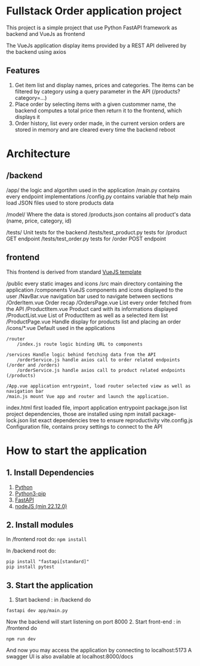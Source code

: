 # Fullstack Order application project

This project is a simple project that use Python FastAPI framework as
backend and VueJs as frontend

The VueJs application display items provided by a REST API delivered by the backend
using axios

## Features
1. Get item list and display names, prices and categories. The items can be filtered by category using a query parameter in the API (/products?category=...)
2. Place order by selecting items with a given custommer name, the backend computes a total price then return it to the frontend, which displays it
3. Order history, list every order made, in the current version orders are stored in memory and are cleared every time the backend reboot

# Architecture 

## /backend

/app/ the logic and algortihm used in the application
    /main.py contains every endpoint implementations
    /config.py contains variable that help main load JSON files used to store products data

/model/ Where the data is stored
      /products.json contains all product's data (name, price, category, id)

/tests/ Unit tests for the backend
/tests/test_product.py tests for /product GET endpoint
/tests/test_order.py tests for /order POST endpoint

## frontend
This frontend is derived from standard [VueJS template](https://vuejs.org/guide/quick-start)

/public every static images and icons
/src main directory containing the application
    /components VueJS components and icons displayed to the user
        /NavBar.vue navigation bar used to navigate between sections
        /OrderItem.vue Order recap
        /OrdersPage.vue List every order fetched from the API
        /ProductItem.vue Product card with its informations displayed
        /ProductList.vue List of ProductItem as well as a selected item list
        /ProductPage.vue Handle display for products list and placing an order
        /icons/*.vue Default used in the applications

    /router
        /index.js route logic binding URL to components

    /services Handle logic behind fetching data from the API 
        /orderService.js handle axios call to order related endpoints (/order and /orders)
        /orderService.js handle axios call to product related endpoints (/products)

    /App.vue application entrypoint, load router selected view as well as navigation bar
    /main.js mount Vue app and router and launch the application.

index.html first loaded file, import application entrypoint
package.json list project dependencies, those are installed using npm install
package-lock.json list exact dependencies tree to ensure reproductivity
vite.config.js Configuration file, contains proxy settings to connect to the API 



# How to start the application

## 1. Install Dependencies

1. [Python](https://www.python.org/downloads/)
2. [Python3-pip](https://pip.pypa.io/en/stable/installation/)
2. [FastAPI](https://fastapi.tiangolo.com/tutorial/#run-the-code)
3. [nodeJS (min 22.12.0)](https://nodejs.org/en/download)

## 2. Install modules
In /frontend root do:
```npm install ```

In /backend root do:
``` 
pip install "fastapi[standard]"
pip install pytest
```

## 3. Start the application

1. Start backend : in /backend do
```
fastapi dev app/main.py
```
Now the backend will start listening on port 8000
2. Start front-end : in /frontend do
```
npm run dev
```

And now you may access the application by connecting to localhost:5173
A swagger UI is also available at localhost:8000/docs